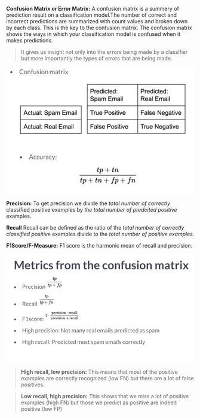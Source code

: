**Confusion Matrix or Error Matrix:** A confusion matrix is a summery of prediction result on a classification model.The number of correct and incorrect predictions are summarized with count values and broken down by each class. This is the key to the confusion matrix. The confusion matrix shows the ways in which your classification model is confused when it makes predictions.

> It gives us insight not only into the errors being made by a classifier but more importantly the types of errors that are being made.


!["Confusion Matrix"](/Images/cofusion-matrix-1.png)


**Precision:** To get precision we divide the *total number of correctly* classified positive examples by *the total number of predcited positive* examples.

**Recall** Recall can be defined as the ratio of the *total number of correctly classified positive* examples divide to the *total number of positive examples*. 


**F1Score/F-Measure:** F1 score is the harmonic mean of recall and precision.

!["Confusion Matrix"](/Images/cofusion-matrix-2.png)

> **High recall, low precision:** This means that most of the positive examples are correctly recognized (low FN) but there are a lot of false positives.


> **Low recall, high precision:** This shows that we miss a lot of positive examples (high FN) but those we predict as positive are indeed positive (low FP)